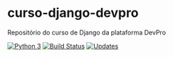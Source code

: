 # curso-django-devpro
Repositório do curso de Django da plataforma DevPro 

[![Python 3](https://pyup.io/repos/github/olv-leo/curso-django-devpro/python-3-shield.svg)](https://pyup.io/repos/github/olv-leo/curso-django-devpro/)
[![Build Status](https://app.travis-ci.com/olv-leo/curso-django-devpro.svg?branch=master)](https://app.travis-ci.com/olv-leo/curso-django-devpro)
[![Updates](https://pyup.io/repos/github/olv-leo/curso-django-devpro/shield.svg)](https://pyup.io/repos/github/olv-leo/curso-django-devpro/)
